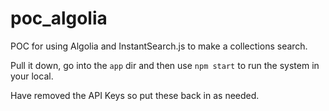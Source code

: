 # poc_algolia
POC for using Algolia and InstantSearch.js to make a collections search.

Pull it down, go into the `app` dir and then use `npm start` to run the system in your local.

Have removed the API Keys so put these back in as needed.
